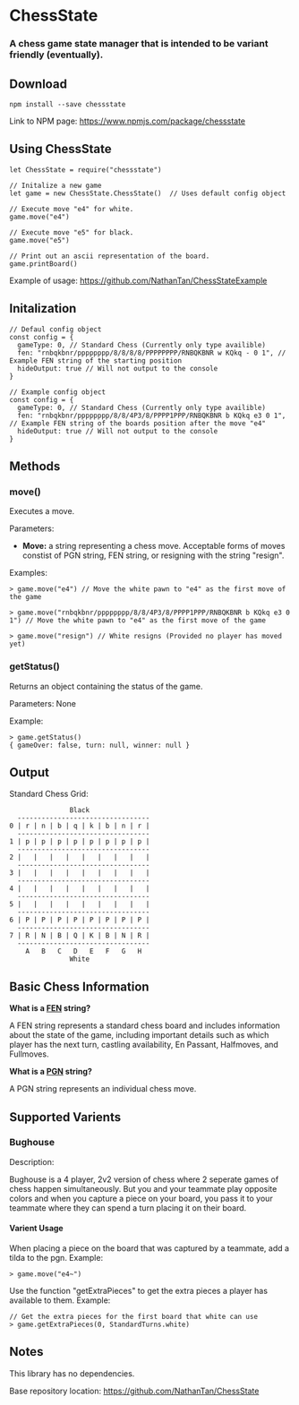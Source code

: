 # ChessState

### A chess game state manager that is intended to be variant friendly (eventually).

## Download
```
npm install --save chessstate
```
Link to NPM page: https://www.npmjs.com/package/chessstate

## Using ChessState
```
let ChessState = require("chessstate")

// Initalize a new game
let game = new ChessState.ChessState()  // Uses default config object

// Execute move "e4" for white.
game.move("e4")

// Execute move "e5" for black.
game.move("e5")

// Print out an ascii representation of the board.
game.printBoard()
```
Example of usage: https://github.com/NathanTan/ChessStateExample

## Initalization
```
// Defaul config object
const config = {
  gameType: 0, // Standard Chess (Currently only type availible)
  fen: "rnbqkbnr/pppppppp/8/8/8/8/PPPPPPPP/RNBQKBNR w KQkq - 0 1", // Example FEN string of the starting position
  hideOutput: true // Will not output to the console
}

// Example config object
const config = {
  gameType: 0, // Standard Chess (Currently only type availible)
  fen: "rnbqkbnr/pppppppp/8/8/4P3/8/PPPP1PPP/RNBQKBNR b KQkq e3 0 1", // Example FEN string of the boards position after the move "e4"
  hideOutput: true // Will not output to the console
}
```

## Methods
### move()
Executes a move.

Parameters: 
- **Move:** a string representing a chess move. Acceptable forms of moves constist of PGN string, FEN string, or resigning with the string "resign".

Examples:
```
> game.move("e4") // Move the white pawn to "e4" as the first move of the game
```
```
> game.move("rnbqkbnr/pppppppp/8/8/4P3/8/PPPP1PPP/RNBQKBNR b KQkq e3 0 1") // Move the white pawn to "e4" as the first move of the game
```
```
> game.move("resign") // White resigns (Provided no player has moved yet)
```
### getStatus()
Returns an object containing the status of the game.

Parameters: None

Example:
```
> game.getStatus()
{ gameOver: false, turn: null, winner: null }
```

## Output
Standard Chess Grid:
```
               Black
  ---------------------------------
0 | r | n | b | q | k | b | n | r |
  ---------------------------------
1 | p | p | p | p | p | p | p | p |
  ---------------------------------
2 |   |   |   |   |   |   |   |   |
  ---------------------------------
3 |   |   |   |   |   |   |   |   |
  ---------------------------------
4 |   |   |   |   |   |   |   |   |
  ---------------------------------
5 |   |   |   |   |   |   |   |   |
  ---------------------------------
6 | P | P | P | P | P | P | P | P |
  ---------------------------------
7 | R | N | B | Q | K | B | N | R |
  ---------------------------------
    A   B   C   D   E   F   G   H
               White
```


## Basic Chess Information
**What is a [FEN](https://en.wikipedia.org/wiki/Forsyth%E2%80%93Edwards_Notation) string?**

A FEN string represents a standard chess board and includes information about the state of the game, including important details such as which player has the next turn, castling availability, En Passant, Halfmoves, and Fullmoves.

**What is a [PGN](https://en.wikipedia.org/wiki/Portable_Game_Notation) string?**

A PGN string represents an individual chess move.

## Supported Varients
### Bughouse
Description:

Bughouse is a 4 player, 2v2 version of chess where 2 seperate games of chess happen simultaneously. But you and your teammate play opposite colors and when you capture a piece on your board, you pass it to your teammate where they can spend a turn placing it on their board.

#### Varient Usage

When placing a piece on the board that was captured by a teammate, add a tilda to the pgn.
Example:
```
> game.move("e4~")
```

Use the function "getExtraPieces" to get the extra pieces a player has available to them.
Example:
```
// Get the extra pieces for the first board that white can use
> game.getExtraPieces(0, StandardTurns.white)
```


## Notes
This library has no dependencies.

Base repository location: https://github.com/NathanTan/ChessState
